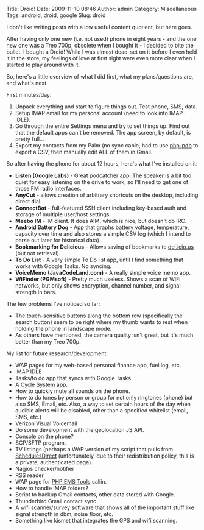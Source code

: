 Title: Droid!
Date: 2009-11-10 08:46
Author: admin
Category: Miscellaneous
Tags: android, droid, google
Slug: droid

I don't like writing posts with a low useful content quotient, but here
goes.

After having only one new (i.e. not used) phone in eight years - and the
one new one was a Treo 700p, obsolete when I bought it - I decided to
bite the bullet. I bought a Droid! While I was almost dead-set on it
before I even held it in the store, my feelings of love at first sight
were even more clear when I started to play around with it.

So, here's a little overview of what I did first, what my
plans/questions are, and what's next.

First minutes/day:

1.  Unpack everything and start to figure things out. Test phone, SMS,
    data.
2.  Setup IMAP email for my personal account (need to look into
    IMAP-IDLE).
3.  Go through the entire Settings menu and try to set things up. Find
    out that the default apps can't be removed. The app screen, by
    default, is pretty full...
4.  Export my contacts from my Palm (no sync cable, had to use
    [php-pdb][] to export a CSV, then manually edit ALL of them in
    Gmail.

So after having the phone for about 12 hours, here's what I've installed
on it:

-   **Listen (Google Labs)** - Great podcatcher app. The speaker is a
    bit too quiet for easy listening on the drive to work, so I'll need
    to get one of those FM radio interfaces.
-   **AnyCut** - allows creation of arbitrary shortcuts on the desktop,
    including direct dial.
-   **ConnectBot** - full-featured SSH client including key-based auth
    and storage of multiple user/host settings.
-   **Meebo IM** - IM client. It does AIM, which is nice, but doesn't do
    IRC.
-   **Android Battery Dog** - App that graphs battery voltage,
    temperature, capacity over time and also stores a simple CSV log
    (which I intend to parse out later for historical data).
-   **Bookmarking for Delicious** - Allows saving of bookmarks to
    [del.icio.us][] (but not retrieval).
-   **To Do List** - A very simple To Do list app, until I find
    something that works with Google Tasks. No syncing.
-   **VoiceMemo (JavaCodeLand.com)** - A really simple voice memo app.
-   **WiFinder (PGMsoft)** - Pretty much useless. Shows a scan of WiFi
    networks, but only shows encryption, channel number, and signal
    strength in bars.

The few problems I've noticed so far:

-   The touch-sensitive buttons along the bottom row (specifically the
    search button) seem to be right where my thumb wants to rest when
    holding the phone in landscape mode.
-   As others have mentioned, the camera quality isn't great, but it's
    much better than my Treo 700p.

My list for future research/development:

-   WAP pages for my web-based personal finance app, fuel log, etc.
-   IMAP IDLE
-   Tasks/to do app that syncs with Google Tasks.
-   A [Cycle System][] app.
-   How to quickly mute all sounds on the phone.
-   How to do tones by person or group for not only ringtones (phone)
    but also SMS, Email, etc. Also, a way to set certain hours of the
    day when audible alerts will be disabled, other than a specified
    whitelist (email, SMS, etc.)
-   Verizon Visual Voicemail
-   Do some development with the geolocation JS API.
-   Console on the phone?
-   SCP/SFTP program.
-   TV listings (perhaps a WAP version of my script that pulls from
    [SchedulesDirect][] (unfortunately, due to their redistribution
    policy, this is a private, authenticated page).
-   Nagios checker/notifier
-   RSS reader
-   WAP page for [PHP EMS Tools][] callin.
-   How to handle IMAP folders?
-   Script to backup Gmail contacts, other data stored with Google.
-   Thunderbird Gmail contact sync.
-   A wifi scanner/survey software that shows all of the important stuff
    like signal strength in dbm, noise floor, etc.
-   Something like kismet that integrates the GPS and wifi scanning.

  [php-pdb]: http://php-pdb.sourceforge.net/
  [del.icio.us]: del.icio.us
  [Cycle System]: http://oreilly.com/catalog/9780596007836
  [SchedulesDirect]: http://www.schedulesdirect.org/
  [PHP EMS Tools]: http://www.php-ems-tools.com
